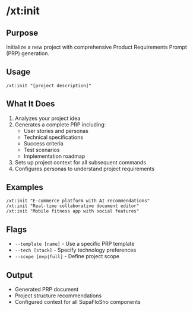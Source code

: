 # /xt:init

## Purpose
Initialize a new project with comprehensive Product Requirements Prompt (PRP) generation.

## Usage
```
/xt:init "[project description]"
```

## What It Does
1. Analyzes your project idea
2. Generates a complete PRP including:
   - User stories and personas
   - Technical specifications
   - Success criteria
   - Test scenarios
   - Implementation roadmap
3. Sets up project context for all subsequent commands
4. Configures personas to understand project requirements

## Examples
```
/xt:init "E-commerce platform with AI recommendations"
/xt:init "Real-time collaborative document editor"
/xt:init "Mobile fitness app with social features"
```

## Flags
- `--template [name]` - Use a specific PRP template
- `--tech [stack]` - Specify technology preferences
- `--scope [mvp|full]` - Define project scope

## Output
- Generated PRP document
- Project structure recommendations
- Configured context for all SupaFloSho components